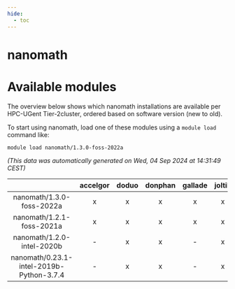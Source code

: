 ```yaml
---
hide:
  - toc
---
```


nanomath
========

# Available modules


The overview below shows which nanomath installations are available per HPC-UGent Tier-2cluster, ordered based on software version (new to old).

To start using nanomath, load one of these modules using a `module load` command like:

```shell
module load nanomath/1.3.0-foss-2022a
```

*(This data was automatically generated on Wed, 04 Sep 2024 at 14:31:49 CEST)*  

| |accelgor|doduo|donphan|gallade|joltik|shinx|skitty|
| :---: | :---: | :---: | :---: | :---: | :---: | :---: | :---: |
|nanomath/1.3.0-foss-2022a|x|x|x|x|x|-|x|
|nanomath/1.2.1-foss-2021a|x|x|x|x|x|-|x|
|nanomath/1.2.0-intel-2020b|-|x|x|-|x|-|x|
|nanomath/0.23.1-intel-2019b-Python-3.7.4|-|x|x|-|x|-|x|
